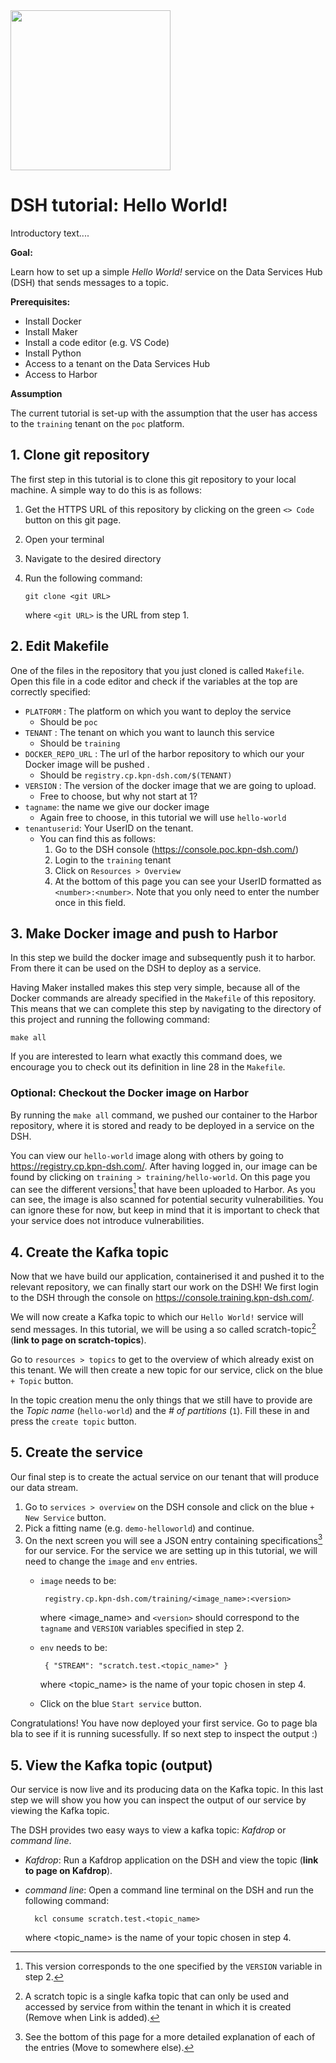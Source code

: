 <img src="https://static.kpn.com/ssi/svg/kpn-logo.svg" width="256"/>

#  DSH tutorial: Hello World!

Introductory text....


**Goal:**

Learn how to set up a simple *Hello World!* service on the Data Services Hub (DSH) that sends messages to a topic.


**Prerequisites:**
 - Install Docker
 - Install Maker
 - Install a code editor (e.g. VS Code)
 - Install Python 
 - Access to a tenant on the Data Services Hub
 - Access to Harbor

**Assumption**

The current tutorial is set-up with the assumption that the user has access to the `training` tenant on the `poc` platform. 

 ## 1. Clone git repository


 The first step in this tutorial is to clone this git repository to your local machine. A simple way to do this is as follows:
 
 1. Get the HTTPS URL of this repository by clicking on the green `<> Code` button on this git page.
 2. Open your terminal
 3. Navigate to the desired directory
 4. Run the following command: 
 
        git clone <git URL>
    where `<git URL>` is the URL from step 1.

 ## 2. Edit Makefile

One of the files in the repository that you just cloned is called `Makefile`. Open this file in a code editor and check if the variables at the top are correctly specified:
 -  `PLATFORM` : The platform on which you want to deploy the service
    - Should be `poc`
 - `TENANT` : The tenant on which you want to launch this service
    - Should be `training`
 - `DOCKER_REPO_URL` : The url of the harbor repository to which our your Docker image will be pushed .
    - Should be `registry.cp.kpn-dsh.com/$(TENANT)`
 - `VERSION` : The version of the docker image that we are going to upload. 
    - Free to choose, but why not start at 1?
 - `tagname`: the name we give our docker image
    - Again free to choose, in this tutorial we will use `hello-world`
 - `tenantuserid`: Your UserID on the tenant.
    - You can find this as follows:
        1. Go to the DSH console (https://console.poc.kpn-dsh.com/)
        2. Login to the `training` tenant
        3. Click on `Resources > Overview`
        4. At the bottom of this page you can see your UserID formatted as `<number>:<number>`. Note that you only need to enter the number once in this field.
    
## 3. Make Docker image and push to Harbor

In this step we build the docker image and subsequently push it to harbor. From there it can be used on the DSH to deploy as a service.

Having Maker installed makes this step very simple, because all of the Docker commands are already specified in the `Makefile` of this repository. This means that we can complete this step by navigating to the directory of this project and running the following command: 
```
make all
```

If you are interested to learn what exactly this command does, we encourage you to check out its definition in line 28 in the `Makefile`.

### Optional: Checkout the Docker image on Harbor
By running the `make all` command, we pushed our container to the Harbor repository, where it is stored and ready to be deployed in a service on the DSH. 

You can view our `hello-world` image along with others by going to https://registry.cp.kpn-dsh.com/. After having logged in, our image can be found by clicking on `training > training/hello-world`. 
On this page you can see the different versions[^1] that have been uploaded to Harbor. 
As you can see, the image is also scanned for potential security vulnerabilities. You can ignore these for now, but keep in mind that it is important to check that your service does not introduce vulnerabilities.

[^1]: This version corresponds to the one specified by the `VERSION` variable in step 2. 

## 4. Create the Kafka topic
Now that we have build our application, containerised it and pushed it to the relevant repository, we can finally start our work on the DSH! We first login to the DSH through the console on https://console.training.kpn-dsh.com/.

We will now create a Kafka topic to which our `Hello World!` service will send messages. In this tutorial, we will be using a so called scratch-topic[^2] (**link to page on scratch-topics**). 

Go to `resources > topics` to get to the overview of which already exist on this tenant. We will then create a new topic for our service, click on the blue `+ Topic` button. 

In the topic creation menu the only things that we still have to provide are the *Topic name* (`hello-world`) and the *# of partitions* (`1`). Fill these in and press the `create topic` button.

[^2]: A scratch topic is a single kafka topic that can only be used and accessed by service from within the tenant in which it is created (Remove when Link is added).

## 5. Create the service
Our final step is to create the actual service on our tenant that will produce our data stream.

 1. Go to `services > overview` on the DSH console and click on the blue `+ New Service` button. 
 2. Pick a fitting name (e.g. `demo-helloworld`) and continue.
 3. On the next screen you will see a JSON entry containing specifications[^3] for our service. 
 For the service we are setting up in this tutorial, we will need to change the `image` and `env` entries. 
    -	`image` needs to be: 
     
             registry.cp.kpn-dsh.com/training/<image_name>:<version>
        where <image_name> and `<version>` should correspond to the `tagname` and `VERSION` variables specified in step 2.
    -	`env` needs to be: 
         
             { "STREAM": "scratch.test.<topic_name>" } 
        where <topic_name> is the name of your topic chosen in step 4. 
    - Click on the blue `Start service` button.

Congratulations! You have now deployed your first service.
Go to page bla bla to see if it is running sucessfully.
If so next step to inspect the output :)

[^3]: See the bottom of this page for a more detailed explanation of each of the entries (Move to somewhere else).

## 5. View the Kafka topic (output)
Our service is now live and its producing data on the Kafka topic. In this last step we will show you how you can inspect the output of our service by viewing the Kafka topic. 

The DSH provides two easy ways to view a kafka topic: 
*Kafdrop* or *command line*.
 - *Kafdrop*: Run a Kafdrop application on the DSH and view the topic (**link to page on Kafdrop**).
 - *command line*: Open a command line terminal on the DSH and run the following command:
 
         kcl consume scratch.test.<topic_name>
    where <topic_name> is the name of your topic chosen in step 4. 

